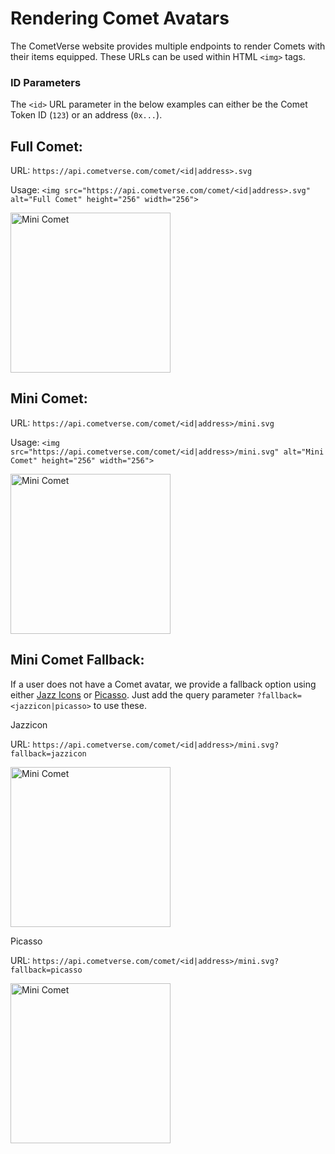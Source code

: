 # Rendering Comet Avatars

The CometVerse website provides multiple endpoints to render Comets with their items equipped. These URLs can be used within HTML `<img>` tags.

### ID Parameters
The `<id>` URL parameter in the below examples can either be the Comet Token ID (`123`) or an address (`0x...`).

## Full Comet:
URL: `https://api.cometverse.com/comet/<id|address>.svg`

Usage: `<img src="https://api.cometverse.com/comet/<id|address>.svg" alt="Full Comet" height="256" width="256">`

<img src="https://api.cometverse.com/comet/3.svg" alt="Mini Comet" height="256" width="256">

## Mini Comet:
URL: `https://api.cometverse.com/comet/<id|address>/mini.svg`

Usage: `<img src="https://api.cometverse.com/comet/<id|address>/mini.svg" alt="Mini Comet" height="256" width="256">`

<img src="https://api.cometverse.com/comet/3/mini.svg" alt="Mini Comet" height="256" width="256">


## Mini Comet Fallback:
If a user does not have a Comet avatar, we provide a fallback option using either [Jazz Icons](https://github.com/danfinlay/jazzicon) or [Picasso](https://github.com/vechain/picasso#readme). Just add the query parameter `?fallback=<jazzicon|picasso>` to use these.

Jazzicon

URL: `https://api.cometverse.com/comet/<id|address>/mini.svg?fallback=jazzicon`

<img src="https://api.cometverse.com/comet/0x0000000000000000000000000000000000000000/mini.svg?fallback=jazzicon" alt="Mini Comet" height="256" width="256">


Picasso

URL: `https://api.cometverse.com/comet/<id|address>/mini.svg?fallback=picasso`

<img src="https://api.cometverse.com/comet/0x0000000000000000000000000000000000000000/mini.svg?fallback=picasso" alt="Mini Comet" height="256" width="256">
